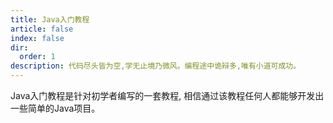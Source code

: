 ```yaml
---
title: Java入门教程
article: false
index: false
dir:
  order: 1
description: 代码尽头皆为空,学无止境乃微风。编程途中诡辩多,唯有小道可成功。
---
```


Java入门教程是针对初学者编写的一套教程, 相信通过该教程任何人都能够开发出一些简单的Java项目。
